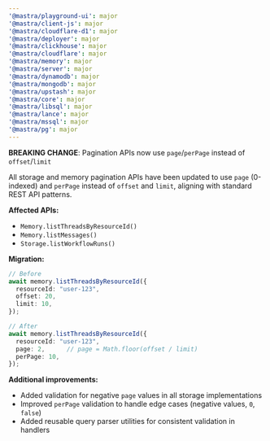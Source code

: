 ```yaml
---
'@mastra/playground-ui': major
'@mastra/client-js': major
'@mastra/cloudflare-d1': major
'@mastra/deployer': major
'@mastra/clickhouse': major
'@mastra/cloudflare': major
'@mastra/memory': major
'@mastra/server': major
'@mastra/dynamodb': major
'@mastra/mongodb': major
'@mastra/upstash': major
'@mastra/core': major
'@mastra/libsql': major
'@mastra/lance': major
'@mastra/mssql': major
'@mastra/pg': major
---
```


**BREAKING CHANGE**: Pagination APIs now use `page`/`perPage` instead of `offset`/`limit`

All storage and memory pagination APIs have been updated to use `page` (0-indexed) and `perPage` instead of `offset` and `limit`, aligning with standard REST API patterns.

**Affected APIs:**
- `Memory.listThreadsByResourceId()`
- `Memory.listMessages()`
- `Storage.listWorkflowRuns()`

**Migration:**
```typescript
// Before
await memory.listThreadsByResourceId({
  resourceId: "user-123",
  offset: 20,
  limit: 10,
});

// After
await memory.listThreadsByResourceId({
  resourceId: "user-123",
  page: 2,      // page = Math.floor(offset / limit)
  perPage: 10,
});
```

**Additional improvements:**
- Added validation for negative `page` values in all storage implementations
- Improved `perPage` validation to handle edge cases (negative values, `0`, `false`)
- Added reusable query parser utilities for consistent validation in handlers
